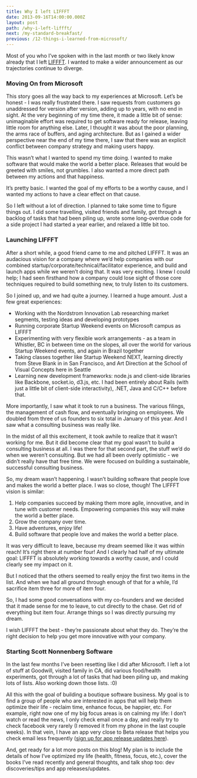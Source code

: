 ```yaml
---
title: Why I left LIFFFT
date: 2013-09-16T14:00:00.000Z
layout: post
path: /why-i-left-liffft/
next: /my-standard-breakfast/
previous: /12-things-i-learned-from-microsoft/
---
```


Most of you who I’ve spoken with in the last month or two likely know already that I left [LIFFFT](http://www.liffft.com/). I wanted to make a wider announcement as our trajectories continue to diverge.


### Moving On from Microsoft
This story goes all the way back to my experiences at Microsoft. Let’s be honest - I was really frustrated there. I saw requests from customers go unaddressed for version after version, adding up to years, with no end in sight. At the very beginning of my time there, it made a little bit of sense: unimaginable effort was required to get software ready for release, leaving little room for anything else. Later, I thought it was about the poor planning, the arms race of buffers, and aging architecture. But as I gained a wider perspective near the end of my time there, I saw that there was an explicit conflict between company strategy and making users happy.

This wasn’t what I wanted to spend my time doing. I wanted to make software that would make the world a better place. Releases that would be greeted with smiles, not grumbles. I also wanted a more direct path between my actions and that happiness.

It’s pretty basic. I wanted the goal of my efforts to be a worthy cause, and I wanted my actions to have a clear effect on that cause.

So I left without a lot of direction. I planned to take some time to figure things out. I did some travelling, visited friends and family, got through a backlog of tasks that had been piling up,  wrote some long-overdue code for a side project I had started a year earlier, and relaxed a little bit too.


### Launching LIFFFT
After a short while, a good friend came to me and pitched LIFFFT. It was an audacious vision for a company where we’d help companies with our combined startup/corporate/technical/facilitator experience, and build and launch apps while we weren’t doing that. It was very exciting. I knew I could help; I had seen firsthand how a company could lose sight of those core techniques required to build something new, to truly listen to its customers.

So I joined up, and we had quite a journey. I learned a huge amount. Just a few great experiences:

* Working with the Nordstrom Innovation Lab researching market segments, testing ideas and developing prototypes
* Running corporate Startup Weekend events on Microsoft campus as LIFFFT
* Experimenting with very flexible work arrangements - as a team in Whistler, BC in between time on the slopes, all over the world for various Startup Weekend events, and again in Brazil together
* Taking classes together like Startup Weekend NEXT, learning directly from Steve Blank in in San Francisco, and Art Direction at the School of Visual Concepts here in Seattle
* Learning new development frameworks: node.js and client-side libraries like Backbone, socket.io, d3.js, etc. I had been entirely about Rails (with just a little bit of client-side interactivity), .NET, Java and C/C++ before that.

More importantly, I saw what it took to run a business. The various filings, the management of cash flow, and eventually bringing on employees. We doubled from three of us founders to six total in January of this year. And I saw what a consulting business was really like.

In the midst of all this excitement, it took awhile to realize that it wasn’t working for me. But it did become clear that my goal wasn’t to build a consulting business at all. I was there for that second part, the stuff we’d do when we weren’t consulting. But we had all been overly optimistic - we didn’t really have that free time. We were focused on building a sustainable, successful consulting business.

So, my dream wasn’t happening. I wasn’t building software that people love and makes the world a better place. I was so close, though! The LIFFFT vision is similar:

1. Help companies succeed by making them more agile, innovative, and in tune with customer needs. Empowering companies this way will make the world a better place.
2. Grow the company over time.
3. Have adventures, enjoy life!
4. Build software that people love and makes the world a better place.

It was very difficult to leave, because my dream seemed like it was within reach! It’s right there at number four! And I clearly had half of my ultimate goal: LIFFFT is absolutely working towards a worthy cause, and I could clearly see my impact on it.

But I noticed that the others seemed to really enjoy the first two items in the list. And when we had all ground through enough of that for a while, I’d sacrifice item three for more of item four.

So, I had some good conversations with my co-founders and we decided that it made sense for me to leave, to cut directly to the chase. Get rid of everything but item four. Arrange things so I was directly pursuing my dream.

I wish LIFFFT the best - they’re passionate about what they do. They’re the right decision to help you get more innovative with your company.


### Starting Scott Nonnenberg Software
In the last few months I’ve been resetting like I did after Microsoft. I left a lot of stuff at Goodwill, visited family in CA, did various food/health experiments, got through a lot of tasks that had been piling up, and making lots of lists. Also working down those lists. :0)

All this with the goal of building a boutique software business. My goal is to find a group of people who are interested in apps that will help them optimize their life - reclaim time, enhance focus, be happier, etc. For example, right now one of my big focus areas is on calming my life: I don’t watch or read the news, I only check email once a day, and really try to check facebook very rarely (I removed it from my phone in the last couple weeks). In that vein, I have an app very close to Beta release that helps you check email less frequently ([sign up for app release updates here](https://sinap.ps/)).

And, get ready for a lot more posts on this blog! My plan is to include the details of how I’ve optimized my life (health, fitness, focus, etc.), cover the books I’ve read recently and general thoughts, and talk shop too: dev discoveries/tips and app releases/updates.

